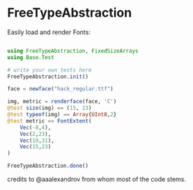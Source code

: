 # FreeTypeAbstraction

Easily load and render Fonts:

```Julia

using FreeTypeAbstraction, FixedSizeArrays
using Base.Test

# write your own tests here
FreeTypeAbstraction.init()

face = newface("hack_regular.ttf")

img, metric = renderface(face, 'C')
@test size(img) == (15, 23)
@test typeof(img) == Array{UInt8,2}
@test metric == FontExtent(
	Vec(-8,4),
	Vec(2,23),
	Vec(19,31),
	Vec(15,23)
)

FreeTypeAbstraction.done()
```

credits to @aaalexandrov from whom most of the code stems.
